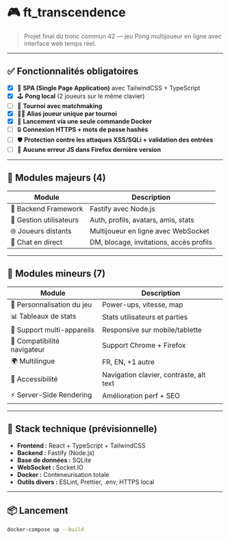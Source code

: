 # 🎮 ft_transcendence

> Projet final du tronc commun 42 — jeu Pong multijoueur en ligne avec interface web temps réel.

---

## ✅ Fonctionnalités obligatoires

- [x] 🎯 **SPA (Single Page Application)** avec TailwindCSS + TypeScript
- [x] 🕹️ **Pong local** (2 joueurs sur le même clavier)
- [ ] 🧩 **Tournoi avec matchmaking**
- [x] 🧑‍🎤 **Alias joueur unique par tournoi**
- [x] 🐳 **Lancement via une seule commande Docker**
- [ ] 🔒 **Connexion HTTPS + mots de passe hashés**
- [ ] 🛡️ **Protection contre les attaques XSS/SQLi + validation des entrées**
- [ ] 🧪 **Aucune erreur JS dans Firefox dernière version**

---

## 🧩 Modules **majeurs** (4)

| Module | Description |
|--------|-------------|
| 🧱 Backend Framework | Fastify avec Node.js |
| 👤 Gestion utilisateurs | Auth, profils, avatars, amis, stats |
| 🌐 Joueurs distants | Multijoueur en ligne avec WebSocket |
| 💬 Chat en direct | DM, blocage, invitations, accès profils |

---

## 🧩 Modules **mineurs** (7)

| Module | Description |
|--------|-------------|
| 🎨 Personnalisation du jeu | Power-ups, vitesse, map |
| 📊 Tableaux de stats | Stats utilisateurs et parties |
| 📱 Support multi-appareils | Responsive sur mobile/tablette |
| 🧭 Compatibilité navigateur | Support Chrome + Firefox |
| 🌍 Multilingue | FR, EN, +1 autre |
| 🦯 Accessibilité | Navigation clavier, contraste, alt text |
| ⚡ Server-Side Rendering | Amélioration perf + SEO |

---

## 🚀 Stack technique (prévisionnelle)

- **Frontend :** React + TypeScript + TailwindCSS
- **Backend :** Fastify (Node.js)
- **Base de données :** SQLite
- **WebSocket :** Socket.IO
- **Docker :** Conteneurisation totale
- **Outils divers :** ESLint, Prettier, .env, HTTPS local

---

## 📦 Lancement

```bash
docker-compose up --build
